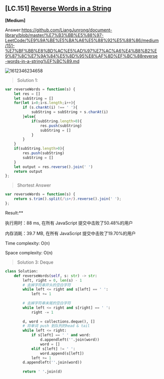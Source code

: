 ## [LC.151] [Reverse Words in a String](https://leetcode-cn.com/problems/reverse-words-in-a-string/) ##

**[Medium]**

Answer:https://github.com/LiangJunrong/document-library/blob/master/%E7%B3%BB%E5%88%97-LeetCode/%E9%9A%BE%E5%BA%A6%E5%88%92%E5%88%86/medium/151-%E7%BF%BB%E8%BD%AC%E5%AD%97%E7%AC%A6%E4%B8%B2%E9%87%8C%E7%9A%84%E5%8D%95%E8%AF%8D%EF%BC%88reverse-words-in-a-string%EF%BC%89.md

![1612346234658](C:\Users\lizhiyao\AppData\Roaming\Typora\typora-user-images\1612346234658.png)

> Solution 1: 

```js
var reverseWords = function(s) {
    let res = []
    let subString = []
    for(let i=0;i<s.length;i++){
        if (s.charAt(i) !== ' '){
            subString = subString + s.charAt(i)
        }else{
            if(subString.length>0){
                res.push(subString)
                subString = []
            }
        }
    }
    if(subString.length>0){
        res.push(subString)
        subString = []
    }
    let output = res.reverse().join(' ')
    return output
};
```

> Shortest Answer

```js
var reverseWords = function(s) {
    return s.trim().split(/\s+/).reverse().join(' ');
};
```



Result:**

执行用时：88 ms, 在所有 JavaScript 提交中击败了50.48%的用户

内存消耗：39.7 MB, 在所有 JavaScript 提交中击败了19.70%的用户

Time complexity: O(n) 

Space complexity: O(n)

> Solution 3: Deque

```python
class Solution:
    def reverseWords(self, s: str) -> str:
        left, right = 0, len(s) - 1
        # 去掉字符串开头的空白字符
        while left <= right and s[left] == ' ':
            left += 1
        
        # 去掉字符串末尾的空白字符
        while left <= right and s[right] == ' ':
            right -= 1
            
        d, word = collections.deque(), []
        # 将单词 push 到队列的head & tail
        while left <= right:
            if s[left] == ' ' and word:
                d.appendleft(''.join(word))
                word = []
            elif s[left] != ' ':
                word.append(s[left])
            left += 1
        d.appendleft(''.join(word))
        
        return ' '.join(d)
```











